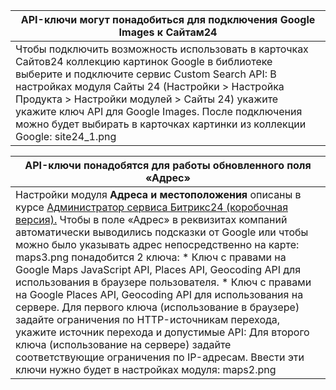| API-ключи могут понадобиться для подключения Google Images к Сайтам24 |
| --- |
| Чтобы подключить возможность использовать в карточках Сайтов24 коллекцию картинок Google в библиотеке выберите и подключите сервис Custom Search API:    В настройках модуля Сайты 24 (Настройки > Настройка Продукта > Настройки модулей > Сайты 24) укажите укажите ключ API для Google Images.  После подключения можно будет выбирать в карточках картинки из коллекции Google:  site24_1.png |

| API-ключи понадобятся для работы обновленного поля «Адрес» |
| --- |
| Настройки модуля **Адреса и местоположения** описаны в курсе [Администратор сервиса Битрикс24 (коробочная версия).](https://dev.1c-bitrix.ru/learning/course/index.php?COURSE_ID=48&CHAPTER_ID=020910)   Чтобы в поле «Адрес» в реквизитах компаний автоматически выводились подсказки от Google или чтобы можно было указывать адрес непосредственно на карте:  maps3.png  понадобится 2 ключа:   * Ключ с правами на Google Maps JavaScript API, Places API, Geocoding API для использования в браузере пользователя. * Ключ с правами на Google Places API, Geocoding API для использования на сервере.   Для первого ключа (использование в браузере) задайте ограничения по HTTP-источникам перехода, укажите источник перехода и допустимые API:      Для второго ключа (использование на сервере) задайте соответствующие ограничения по IP-адресам.  Ввести эти ключи нужно будет в настройках модуля:  maps2.png |